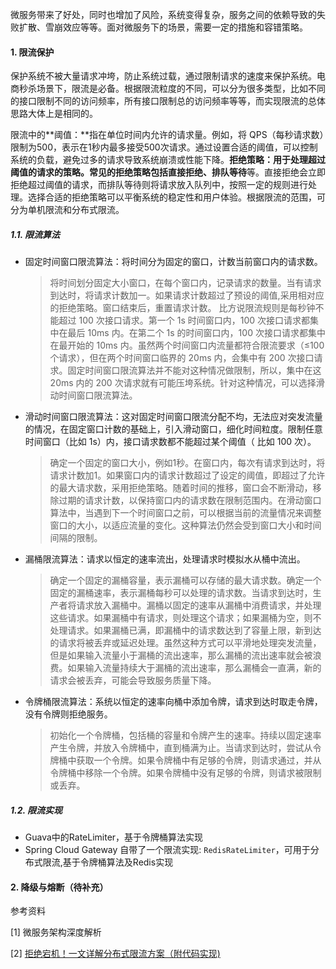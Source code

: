 微服务带来了好处，同时也增加了风险，系统变得复杂，服务之间的依赖导致的失败扩散、雪崩效应等等。面对微服务下的场景，需要一定的措施和容错策略。

#### 1. 限流保护

保护系统不被大量请求冲垮，防止系统过载，通过限制请求的速度来保护系统。电商秒杀场景下，限流是必备。根据限流粒度的不同，可以分为很多类型，比如不同的接口限制不同的访问频率，所有接口限制总的访问频率等等，而实现限流的总体思路大体上是相同的。

限流中的**阈值：**指在单位时间内允许的请求量。例如，将 QPS（每秒请求数）限制为500，表示在1秒内最多接受500次请求。通过设置合适的阈值，可以控制系统的负载，避免过多的请求导致系统崩溃或性能下降。**拒绝策略：**用于处理超过阈值的请求的策略。常见的拒绝策略包括**直接拒绝、排队等待**等。直接拒绝会立即拒绝超过阈值的请求，而排队等待则将请求放入队列中，按照一定的规则进行处理。选择合适的拒绝策略可以平衡系统的稳定性和用户体验。根据限流的范围，可分为单机限流和分布式限流。

##### 1.1. 限流算法

* 固定时间窗口限流算法：将时间分为固定的窗口，计数当前窗口内的请求数。

  >将时间划分固定大小窗口，在每个窗口内，记录请求的数量。当有请求到达时，将请求计数加一。如果请求计数超过了预设的阈值,采用相对应的拒绝策略。窗口结束后，重置请求计数。
  >比方说限流规则是每秒钟不能超过 100 次接口请求。第一个 1s 时间窗口内，100 次接口请求都集中在最后 10ms 内。在第二个 1s 的时间窗口内，100 次接口请求都集中在最开始的 10ms 内。虽然两个时间窗口内流量都符合限流要求（≤100 个请求），但在两个时间窗口临界的 20ms 内，会集中有 200 次接口请求。固定时间窗口限流算法并不能对这种情况做限制，所以，集中在这 20ms 内的 200 次请求就有可能压垮系统。针对这种情况，可以选择滑动时间窗口限流算法。

* 滑动时间窗口限流算法：这对固定时间窗口限流分配不均，无法应对突发流量的情况，在固定窗口计数的基础上，引入滑动窗口，细化时间粒度。限制任意时间窗口（比如 1s）内，接口请求数都不能超过某个阈值（ 比如 100 次）。

  >确定一个固定的窗口大小，例如1秒。在窗口内，每次有请求到达时，将请求计数加1。如果窗口内的请求计数超过了设定的阈值，即超过了允许的最大请求数，采用拒绝策略。随着时间的推移，窗口会不断滑动，移除过期的请求计数，以保持窗口内的请求数在限制范围内。在滑动窗口算法中，当遇到下一个时间窗口之前，可以根据当前的流量情况来调整窗口的大小，以适应流量的变化。这种算法仍然会受到窗口大小和时间间隔的限制。

* 漏桶限流算法：请求以恒定的速率流出，处理请求时模拟水从桶中流出。

  > 确定一个固定的漏桶容量，表示漏桶可以存储的最大请求数。确定一个固定的漏桶速率，表示漏桶每秒可以处理的请求数。当请求到达时，生产者将请求放入漏桶中。漏桶以固定的速率从漏桶中消费请求，并处理这些请求。如果漏桶中有请求，则处理这个请求；如果漏桶为空，则不处理请求。如果漏桶已满，即漏桶中的请求数达到了容量上限，新到达的请求将被丢弃或延迟处理。虽然这种方式可以平滑地处理突发流量，但是如果输入流量小于漏桶的流出速率，那么漏桶的流出速率就会被浪费。如果输入流量持续大于漏桶的流出速率，那么漏桶会一直满，新的请求会被丢弃，可能会导致服务质量下降。

* 令牌桶限流算法：系统以恒定的速率向桶中添加令牌，请求到达时取走令牌，没有令牌则拒绝服务。

  >初始化一个令牌桶，包括桶的容量和令牌产生的速率。持续以固定速率产生令牌，并放入令牌桶中，直到桶满为止。当请求到达时，尝试从令牌桶中获取一个令牌。如果令牌桶中有足够的令牌，则请求通过，并从令牌桶中移除一个令牌。如果令牌桶中没有足够的令牌，则请求被限制或丢弃。

##### 1.2. 限流实现

* Guava中的RateLimiter，基于令牌桶算法实现
* Spring Cloud Gateway 自带了一个限流实现: `RedisRateLimiter`，可用于分布式限流,基于令牌桶算法及Redis实现

#### 2. 降级与熔断（待补充）



参考资料

[1] 微服务架构深度解析

[2] [拒绝宕机！一文详解分布式限流方案（附代码实现) ](https://cloud.tencent.com/developer/article/2391595)